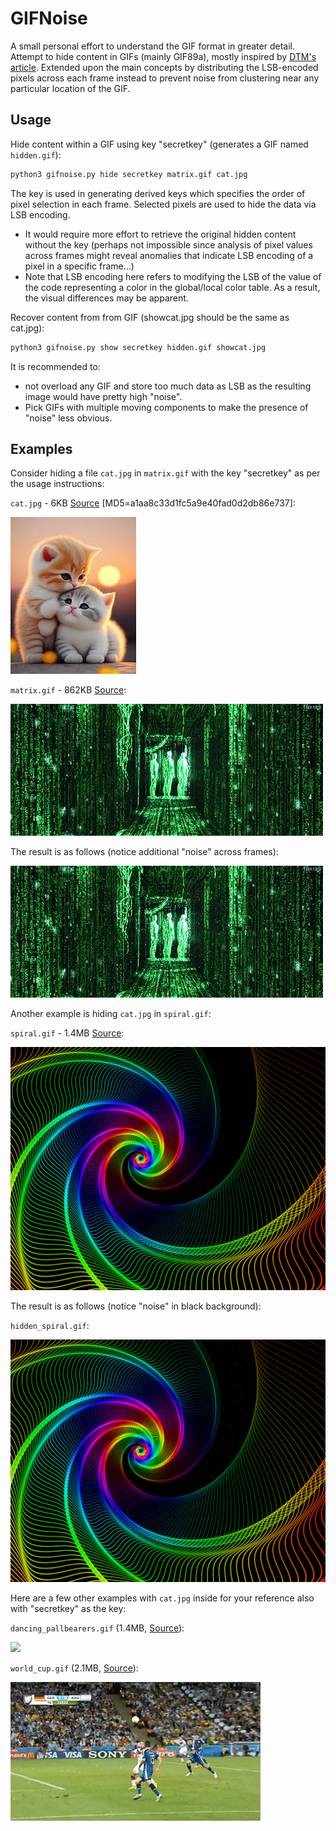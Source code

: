 # GIFNoise

A small personal effort to understand the GIF format in greater detail. Attempt to hide content in GIFs (mainly GIF89a), mostly inspired by [DTM's article](https://dtm.uk/gif-steganography/). Extended upon the main concepts by distributing the LSB-encoded pixels across each frame instead to prevent noise from clustering near any particular location of the GIF.

## Usage

Hide content within a GIF using key "secretkey" (generates a GIF named `hidden.gif`):

```sh
python3 gifnoise.py hide secretkey matrix.gif cat.jpg 
```

The key is used in generating derived keys which specifies the order of pixel selection in each frame. Selected pixels are used to hide the data via LSB encoding.
* It would require more effort to retrieve the original hidden content without the key (perhaps not impossible since analysis of pixel values across frames might reveal anomalies that indicate LSB encoding of a pixel in a specific frame...)
* Note that LSB encoding here refers to modifying the LSB of the value of the code representing a color in the global/local color table. As a result, the visual differences may be apparent.

Recover content from from GIF (showcat.jpg should be the same as cat.jpg):

```sh
python3 gifnoise.py show secretkey hidden.gif showcat.jpg
```

It is recommended to:
* not overload any GIF and store too much data as LSB as the resulting image would have pretty high "noise".
* Pick GIFs with multiple moving components to make the presence of "noise" less obvious.

## Examples

Consider hiding a file `cat.jpg` in `matrix.gif` with the key "secretkey" as per the usage instructions:

`cat.jpg` - 6KB [Source](https://www.instagram.com/p/CpvY6PBPQ79/) [MD5=a1aa8c33d1fc5a9e40fad0d2db86e737]:

![](cat.jpg)

`matrix.gif` - 862KB [Source](https://giphy.com/gifs/technoir-movie-film-cinemagraph-zXmbOaTpbY6mA):

![](matrix.gif) 

The result is as follows (notice additional "noise" across frames):

![](hidden_matrix.gif)

Another example is hiding `cat.jpg` in `spiral.gif`:

`spiral.gif` - 1.4MB [Source](https://pixabay.com/gifs/raindow-moving-spiral-colorful-3351/):

![](spiral.gif)

The result is as follows (notice "noise" in black background):

`hidden_spiral.gif`:

![](hidden_spiral.gif)

Here are a few other examples with `cat.jpg` inside for your reference also with "secretkey" as the key:

`dancing_pallbearers.gif` (1.4MB, [Source](https://giphy.com/gifs/ghana-dancing-pallbearers-coffin-Wr2747CnxwBSqyK6xt)):

![](hidden_dancing_pallbearers.gif)

`world_cup.gif` (2.1MB, [Source](https://www.pinterest.com/pin/pin-for-later-the-13-craziest-world-cup-moments-in-gifs-the-goal-that-won-the-world-cup-by-none-other-than-the-germ--164944405082541071/)):

![](hidden_world_cup.gif)


